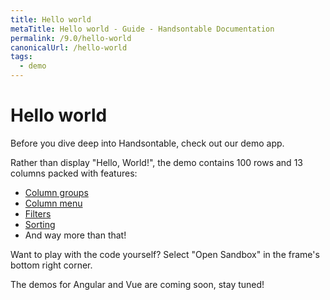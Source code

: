 ```yaml
---
title: Hello world
metaTitle: Hello world - Guide - Handsontable Documentation
permalink: /9.0/hello-world
canonicalUrl: /hello-world
tags:
  - demo
---
```


# Hello world

Before you dive deep into Handsontable, check out our demo app.

Rather than display "Hello, World!", the demo contains 100 rows and 13 columns packed with features:

- [Column groups](@/guides/columns/column-groups.md)
- [Column menu](@/guides/columns/column-menu.md)
- [Filters](@/guides/columns/column-filter.md)
- [Sorting](@/guides/rows/row-sorting.md)
- And way more than that!

Want to play with the code yourself? Select "Open Sandbox" in the frame's bottom right corner.

The demos for Angular and Vue are coming soon, stay tuned!

<HelloWorld :sandboxesIds="[
  'handsontable-javascript-data-grid-hello-world-app-dzx8f',
  'handsontable-typescript-data-grid-hello-world-app-145es',
  'handsontable-react-data-grid-hello-world-app-yt46w',
  'handsontable-angular-data-grid-hello-world-app-50pb7',
]"></HelloWorld>
